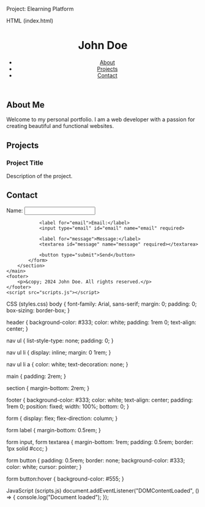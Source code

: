 Project: Elearning Platform

HTML (index.html)
<!DOCTYPE html>
<html lang="en">
<head>
    <meta charset="UTF-8">
    <meta name="viewport" content="width=device-width, initial-scale=1.0">
    <title>Personal Portfolio</title>
    <link rel="stylesheet" href="styles.css">
</head>
<body>
    <header>
        <h1>John Doe</h1>
        <nav>
            <ul>
                <li><a href="#about">About</a></li>
                <li><a href="#projects">Projects</a></li>
                <li><a href="#contact">Contact</a></li>
            </ul>
        </nav>
    </header>
    <main>
        <section id="about">
            <h2>About Me</h2>
            <p>Welcome to my personal portfolio. I am a web developer with a passion for creating beautiful and functional websites.</p>
        </section>
        <section id="projects">
            <h2>Projects</h2>
            <div class="project">
                <h3>Project Title</h3>
                <p>Description of the project.</p>
            </div>
        </section>
        <section id="contact">
            <h2>Contact</h2>
            <form>
                <label for="name">Name:</label>
                <input type="text" id="name" name="name" required>
                
                <label for="email">Email:</label>
                <input type="email" id="email" name="email" required>
                
                <label for="message">Message:</label>
                <textarea id="message" name="message" required></textarea>
                
                <button type="submit">Send</button>
            </form>
        </section>
    </main>
    <footer>
        <p>&copy; 2024 John Doe. All rights reserved.</p>
    </footer>
    <script src="scripts.js"></script>
</body>
</html>



CSS (styles.css)
body {
    font-family: Arial, sans-serif;
    margin: 0;
    padding: 0;
    box-sizing: border-box;
}

header {
    background-color: #333;
    color: white;
    padding: 1rem 0;
    text-align: center;
}

nav ul {
    list-style-type: none;
    padding: 0;
}

nav ul li {
    display: inline;
    margin: 0 1rem;
}

nav ul li a {
    color: white;
    text-decoration: none;
}

main {
    padding: 2rem;
}

section {
    margin-bottom: 2rem;
}

footer {
    background-color: #333;
    color: white;
    text-align: center;
    padding: 1rem 0;
    position: fixed;
    width: 100%;
    bottom: 0;
}

form {
    display: flex;
    flex-direction: column;
}

form label {
    margin-bottom: 0.5rem;
}

form input, form textarea {
    margin-bottom: 1rem;
    padding: 0.5rem;
    border: 1px solid #ccc;
}

form button {
    padding: 0.5rem;
    border: none;
    background-color: #333;
    color: white;
    cursor: pointer;
}

form button:hover {
    background-color: #555;
}



JavaScript (scripts.js)
document.addEventListener("DOMContentLoaded", () => {
    console.log("Document loaded");
}); 

 

 

 

 

 

 

